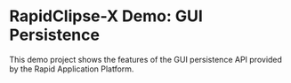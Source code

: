 #  RapidClipse-X Demo: GUI Persistence

This demo project shows the features of the GUI persistence API provided by the Rapid Application Platform.